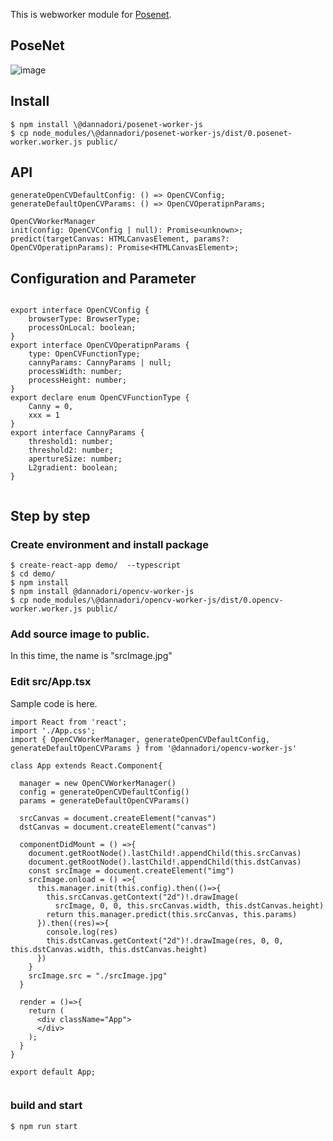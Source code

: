 This is webworker module for [Posenet](https://github.com/tensorflow/tfjs-models/tree/master/posenet).

## PoseNet
![image](https://user-images.githubusercontent.com/48346627/95988122-6260e300-0e63-11eb-9b1e-8712b47410dd.png)


## Install
```
$ npm install \@dannadori/posenet-worker-js
$ cp node_modules/\@dannadori/posenet-worker-js/dist/0.posenet-worker.worker.js public/
```
## API

```
generateOpenCVDefaultConfig: () => OpenCVConfig;
generateDefaultOpenCVParams: () => OpenCVOperatipnParams;

OpenCVWorkerManager
init(config: OpenCVConfig | null): Promise<unknown>;
predict(targetCanvas: HTMLCanvasElement, params?: OpenCVOperatipnParams): Promise<HTMLCanvasElement>;

```

## Configuration and Parameter

```

export interface OpenCVConfig {
    browserType: BrowserType;
    processOnLocal: boolean;
}
export interface OpenCVOperatipnParams {
    type: OpenCVFunctionType;
    cannyParams: CannyParams | null;
    processWidth: number;
    processHeight: number;
}
export declare enum OpenCVFunctionType {
    Canny = 0,
    xxx = 1
}
export interface CannyParams {
    threshold1: number;
    threshold2: number;
    apertureSize: number;
    L2gradient: boolean;
}


```

## Step by step
### Create environment and install package
```
$ create-react-app demo/  --typescript
$ cd demo/
$ npm install
$ npm install @dannadori/opencv-worker-js
$ cp node_modules/\@dannadori/opencv-worker-js/dist/0.opencv-worker.worker.js public/
```

### Add source image to public. 
In this time, the name is "srcImage.jpg"

### Edit src/App.tsx
Sample code is here.

```
import React from 'react';
import './App.css';
import { OpenCVWorkerManager, generateOpenCVDefaultConfig, generateDefaultOpenCVParams } from '@dannadori/opencv-worker-js'

class App extends React.Component{
  
  manager = new OpenCVWorkerManager()
  config = generateOpenCVDefaultConfig()
  params = generateDefaultOpenCVParams()

  srcCanvas = document.createElement("canvas")
  dstCanvas = document.createElement("canvas")

  componentDidMount = () =>{
    document.getRootNode().lastChild!.appendChild(this.srcCanvas)
    document.getRootNode().lastChild!.appendChild(this.dstCanvas)
    const srcImage = document.createElement("img")
    srcImage.onload = () =>{
      this.manager.init(this.config).then(()=>{
        this.srcCanvas.getContext("2d")!.drawImage(
          srcImage, 0, 0, this.srcCanvas.width, this.dstCanvas.height)
        return this.manager.predict(this.srcCanvas, this.params)
      }).then((res)=>{
        console.log(res)
        this.dstCanvas.getContext("2d")!.drawImage(res, 0, 0, this.dstCanvas.width, this.dstCanvas.height)
      })
    }
    srcImage.src = "./srcImage.jpg"
  }

  render = ()=>{
    return (
      <div className="App">
      </div>
    );
  }
}

export default App;


```

### build and start

```
$ npm run start
```





